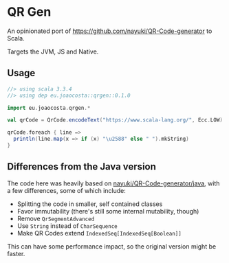 # QR Gen

An opinionated port of https://github.com/nayuki/QR-Code-generator to Scala.

Targets the JVM, JS and Native.

## Usage

```scala
//> using scala 3.3.4
//> using dep eu.joaocosta::qrgen::0.1.0

import eu.joaocosta.qrgen.*

val qrCode = QrCode.encodeText("https://www.scala-lang.org/", Ecc.LOW)

qrCode.foreach { line =>
  println(line.map(x => if (x) "\u2588" else " ").mkString)
}
```

## Differences from the Java version

The code here was heavily based on [nayuki/QR-Code-generator/java](https://github.com/nayuki/QR-Code-generator/tree/master/java),
with a few differences, some of which include:

- Splitting the code in smaller, self contained classes
- Favor immutability (there's still some internal mutability, though)
- Remove `QrSegmentAdvanced`
- Use `String` instead of `CharSequence`
- Make QR Codes extend `IndexedSeq[IndexedSeq[Boolean]]`

This can have some performance impact, so the original version might be faster.
